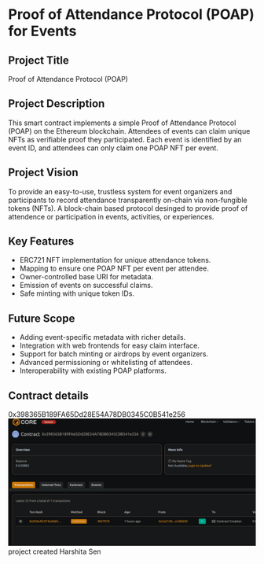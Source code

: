 # Proof of Attendance Protocol (POAP) for Events

## Project Title
 Proof of Attendance Protocol (POAP)

## Project  Description
This smart contract implements a simple Proof of Attendance Protocol (POAP) on the Ethereum blockchain. Attendees of events can claim unique NFTs as verifiable proof they participated. Each event is identified by an event ID, and attendees can only claim one POAP NFT per event.
 
## Project Vision
To provide an easy-to-use, trustless system for event   organizers and participants to record attendance transparently on-chain via non-fungible tokens (NFTs).
A block-chain based protocol desinged to provide proof of attendence or participation in events, activities, or experiences. 

## Key Features
- ERC721 NFT implementation for unique attendance tokens.
- Mapping to ensure one POAP NFT per event per attendee.
- Owner-controlled base URI for metadata.
- Emission of events on successful claims.
- Safe minting with unique token IDs.

## Future Scope
- Adding event-specific metadata with richer details.
- Integration with web frontends for easy claim interface.
- Support for batch minting or airdrops by event organizers.
- Advanced permissioning or   whitelisting of attendees.
- Interoperability with existing POAP platforms.

## Contract details
0x398365B189FA65Dd28E54A78DB0345C0B541e256![alt text](image.png)
project created Harshita Sen 
